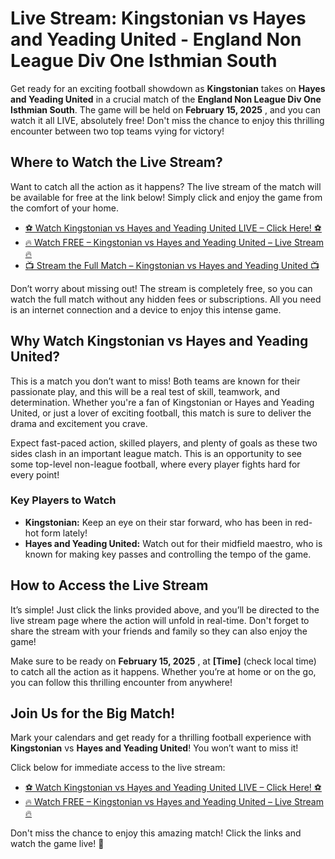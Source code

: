 # Live Stream: Kingstonian vs Hayes and Yeading United - England Non League Div One Isthmian South

Get ready for an exciting football showdown as **Kingstonian** takes on **Hayes and Yeading United** in a crucial match of the **England Non League Div One Isthmian South**. The game will be held on **February 15, 2025** , and you can watch it all LIVE, absolutely free! Don't miss the chance to enjoy this thrilling encounter between two top teams vying for victory!

## Where to Watch the Live Stream?

Want to catch all the action as it happens? The live stream of the match will be available for free at the link below! Simply click and enjoy the game from the comfort of your home.

- [⚽ Watch Kingstonian vs Hayes and Yeading United LIVE – Click Here! ⚽](https://tinyurl.com/livestreamfreeo?st=Kingstonian+vs+Hayes+and++Yeading+United&si=ghc)
- [🔥 Watch FREE – Kingstonian vs Hayes and Yeading United – Live Stream 🔥](https://tinyurl.com/livestreamfreeo?st=Kingstonian+vs+Hayes+and++Yeading+United&si=ghc)
- [📺 Stream the Full Match – Kingstonian vs Hayes and Yeading United 📺](https://tinyurl.com/livestreamfreeo?st=Kingstonian+vs+Hayes+and++Yeading+United&si=ghc)

Don’t worry about missing out! The stream is completely free, so you can watch the full match without any hidden fees or subscriptions. All you need is an internet connection and a device to enjoy this intense game.

## Why Watch Kingstonian vs Hayes and Yeading United?

This is a match you don’t want to miss! Both teams are known for their passionate play, and this will be a real test of skill, teamwork, and determination. Whether you're a fan of Kingstonian or Hayes and Yeading United, or just a lover of exciting football, this match is sure to deliver the drama and excitement you crave.

Expect fast-paced action, skilled players, and plenty of goals as these two sides clash in an important league match. This is an opportunity to see some top-level non-league football, where every player fights hard for every point!

### Key Players to Watch

- **Kingstonian:** Keep an eye on their star forward, who has been in red-hot form lately!
- **Hayes and Yeading United:** Watch out for their midfield maestro, who is known for making key passes and controlling the tempo of the game.

## How to Access the Live Stream

It’s simple! Just click the links provided above, and you’ll be directed to the live stream page where the action will unfold in real-time. Don't forget to share the stream with your friends and family so they can also enjoy the game!

Make sure to be ready on **February 15, 2025** , at **[Time]** (check local time) to catch all the action as it happens. Whether you’re at home or on the go, you can follow this thrilling encounter from anywhere!

## Join Us for the Big Match!

Mark your calendars and get ready for a thrilling football experience with **Kingstonian** vs **Hayes and Yeading United**! You won’t want to miss it!

Click below for immediate access to the live stream:

- [⚽ Watch Kingstonian vs Hayes and Yeading United LIVE – Click Here! ⚽](https://tinyurl.com/livestreamfreeo?st=Kingstonian+vs+Hayes+and++Yeading+United&si=ghc)
- [🔥 Watch FREE – Kingstonian vs Hayes and Yeading United – Live Stream 🔥](https://tinyurl.com/livestreamfreeo?st=Kingstonian+vs+Hayes+and++Yeading+United&si=ghc)

Don't miss the chance to enjoy this amazing match! Click the links and watch the game live! 🎉
